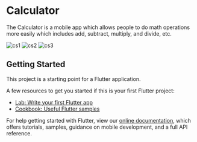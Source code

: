 # Calculator

The Calculator is a mobile app which allows people to do math operations more easily which includes add, subtract, multiply, and divide, etc.

![cs1](https://user-images.githubusercontent.com/73191264/111897021-96a88300-8a43-11eb-972d-59015c22b5c8.jpg)
![cs2](https://user-images.githubusercontent.com/73191264/111897023-98724680-8a43-11eb-85cd-1c6eef2a4eb9.jpg)
![cs3](https://user-images.githubusercontent.com/73191264/111897024-990add00-8a43-11eb-8c95-efb9b88c7fe5.jpg)

## Getting Started

This project is a starting point for a Flutter application.

A few resources to get you started if this is your first Flutter project:

- [Lab: Write your first Flutter app](https://flutter.dev/docs/get-started/codelab)
- [Cookbook: Useful Flutter samples](https://flutter.dev/docs/cookbook)

For help getting started with Flutter, view our
[online documentation](https://flutter.dev/docs), which offers tutorials,
samples, guidance on mobile development, and a full API reference.
